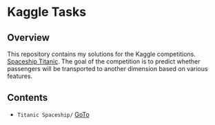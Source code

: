 # Kaggle Tasks

## Overview
This repository contains my solutions for the Kaggle competitions. [Spaceship Titanic](https://www.kaggle.com/competitions/spaceship-titanic). The goal of the competition is to predict whether passengers will be transported to another dimension based on various features.

## Contents
- `Titanic Spaceship/` [GoTo](https://github.com/Omer-Z/Kaggle_Tasks/tree/master/Titanic_Spaceship)

